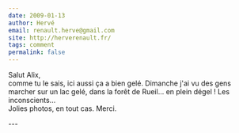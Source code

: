 ```yaml
---
date: 2009-01-13
author: Hervé
email: renault.herve@gmail.com
site: http://herverenault.fr/
tags: comment
permalink: false
---
```


<p>Salut Alix,<br />
comme tu le sais, ici aussi ça a bien gelé. Dimanche j'ai vu des gens marcher sur un lac gelé, dans la forêt de Rueil... en plein dégel ! Les inconscients...<br />
Jolies photos, en tout cas. Merci.</p>
---
